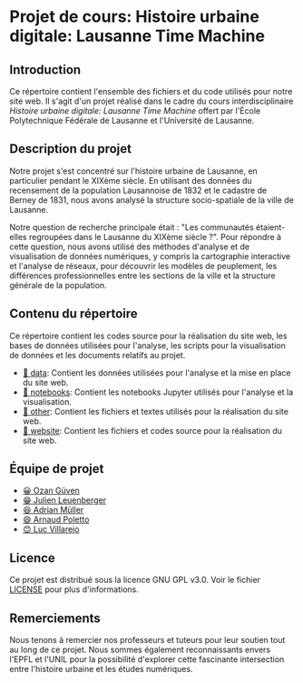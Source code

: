 # Projet de cours: Histoire urbaine digitale: Lausanne Time Machine

## Introduction

Ce répertoire contient l'ensemble des fichiers et du code utilisés pour notre site web. Il s'agit d'un projet réalisé dans le cadre du cours interdisciplinaire _Histoire urbaine digitale: Lausanne Time Machine_ offert par l'École Polytechnique Fédérale de Lausanne et l'Université de Lausanne.

## Description du projet

Notre projet s'est concentré sur l'histoire urbaine de Lausanne, en particulier pendant le XIXème siècle. En utilisant des données du recensement de la population Lausannoise de 1832 et le cadastre de Berney de 1831, nous avons analysé la structure socio-spatiale de la ville de Lausanne.

Notre question de recherche principale était : "Les communautés étaient-elles regroupées dans le Lausanne du XIXème siècle ?". Pour répondre à cette question, nous avons utilisé des méthodes d'analyse et de visualisation de données numériques, y compris la cartographie interactive et l'analyse de réseaux, pour découvrir les modèles de peuplement, les différences professionnelles entre les sections de la ville et la structure générale de la population.

## Contenu du répertoire

Ce répertoire contient les codes source pour la réalisation du site web, les bases de données utilisées pour l'analyse, les scripts pour la visualisation de données et les documents relatifs au projet.

- [📁 data](/data): Contient les données utilisées pour l'analyse et la mise en place du site web.
- [📁 notebooks](/notebooks): Contient les notebooks Jupyter utilisés pour l'analyse et la visualisation.
- [📁 other](/other): Contient les fichiers et textes utilisés pour la réalisation du site web.
- [📁 website](/website): Contient les fichiers et codes source pour la réalisation du site web.

## Équipe de projet

- [😀 Ozan Güven](https://github.com/ozan-guven)
- [😁 Julien Leuenberger](https://github.com/SoleilVermeil)
- [😆 Adrian Müller](https://github.com/admuel)
- [😄 Arnaud Poletto](https://github.com/ArnaudPoletto)
- [😊 Luc Villarejo](https://github.com/Lucky1805)

## Licence

Ce projet est distribué sous la licence GNU GPL v3.0. Voir le fichier [LICENSE](/LICENSE) pour plus d'informations. 

## Remerciements

Nous tenons à remercier nos professeurs et tuteurs pour leur soutien tout au long de ce projet. Nous sommes également reconnaissants envers l'EPFL et l'UNIL pour la possibilité d'explorer cette fascinante intersection entre l'histoire urbaine et les études numériques.
